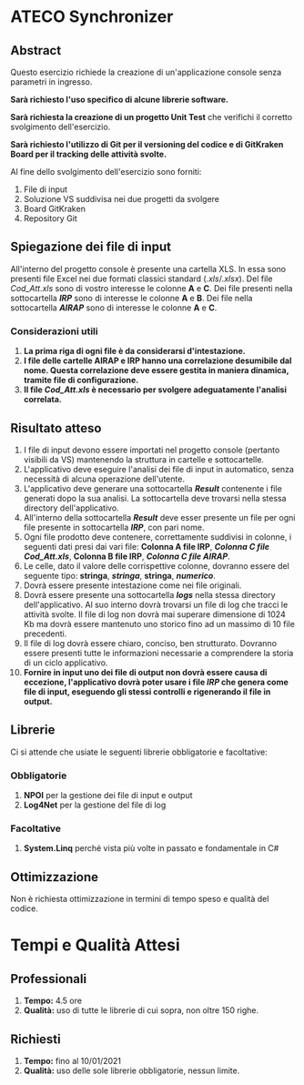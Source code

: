 # ATECO Synchronizer
## Abstract
Questo esercizio richiede la creazione di un'applicazione console senza parametri in ingresso. 

**Sarà richiesto l'uso specifico di alcune librerie software.** 

**Sarà richiesta la creazione di un progetto Unit Test** che verifichi il corretto svolgimento dell'esercizio.

**Sarà richiesto l'utilizzo di Git per il versioning del codice e di GitKraken Board per il tracking delle attività svolte.** 

Al fine dello svolgimento dell'esercizio sono forniti:

1. File di input
2. Soluzione VS suddivisa nei due progetti da svolgere
3. Board GitKraken
4. Repository Git
## Spiegazione dei file di input
All'interno del progetto console è presente una cartella XLS. In essa sono presenti file Excel nei due formati classici standard (_.xls_/_.xlsx_). Del file *Cod_Att.xls* sono di vostro interesse le colonne **A** e **C**.
Dei file presenti nella sottocartella **_IRP_** sono di interesse le colonne **A** e **B**. Dei file nella sottocartella **_AIRAP_** sono di interesse le colonne **A** e **C**.
### Considerazioni utili
1. **La prima riga di ogni file è da considerarsi d'intestazione.**
2. **I file delle cartelle AIRAP e IRP hanno una correlazione desumibile dal nome. Questa correlazione deve essere gestita in maniera dinamica, tramite file di configurazione.**
3. **Il file _Cod_Att.xls_ è necessario per svolgere adeguatamente l'analisi correlata.**
## Risultato atteso
1. I file di input devono essere importati nel progetto console (pertanto visibili da VS) mantenendo la struttura in cartelle e sottocartelle.
2. L'applicativo deve eseguire l'analisi dei file di input in automatico, senza necessità di alcuna operazione dell'utente.
3. L'applicativo deve generare una sottocartella **_Result_** contenente i file generati dopo la sua analisi. La sottocartella deve trovarsi nella stessa directory dell'applicativo.
4. All'interno della sottocartella  **_Result_** deve esser presente un file per ogni file presente in sottocartella **_IRP_**, con pari nome.
5. Ogni file prodotto deve contenere, correttamente suddivisi in colonne, i seguenti dati presi dai vari file: **Colonna A file IRP**, **_Colonna C file Cod_Att.xls_**, **Colonna B file IRP**, **_Colonna C file AIRAP_**.
6. Le celle, dato il valore delle corrispettive colonne, dovranno essere del seguente tipo: **stringa**, **_stringa_**, **stringa**, **_numerico_**.
7. Dovrà essere presente intestazione come nei file originali.
8. Dovrà essere presente una sottocartella **_logs_** nella stessa directory dell'applicativo. Al suo interno dovrà trovarsi un file di log che tracci le attività svolte. Il file di log non dovrà mai superare dimensione di 1024 Kb ma dovrà essere mantenuto uno storico fino ad un massimo di 10 file precedenti.
9. Il file di log dovrà essere chiaro, conciso, ben strutturato. Dovranno essere presenti tutte le informazioni necessarie a comprendere la storia di un ciclo applicativo.
10. **Fornire in input uno dei file di output non dovrà essere causa di eccezione, l'applicativo dovrà poter usare i file _IRP_ che genera come file di input, eseguendo gli stessi controlli e rigenerando il file in output.**

## Librerie
Ci si attende che usiate le seguenti librerie obbligatorie e facoltative:
### Obbligatorie
1. **NPOI** per la gestione dei file di input e output
2. **Log4Net** per la gestione del file di log
### Facoltative
1. **System.Linq** perché vista più volte in passato e fondamentale in C#

## Ottimizzazione
Non è richiesta ottimizzazione in termini di tempo speso e qualità del codice.

# Tempi e Qualità Attesi
## Professionali
1. **Tempo:** 4.5 ore
2. **Qualità:** uso di tutte le librerie di cui sopra, non oltre 150 righe.
## Richiesti
1. **Tempo:** fino al 10/01/2021
2. **Qualità:** uso delle sole librerie obbligatorie, nessun limite.